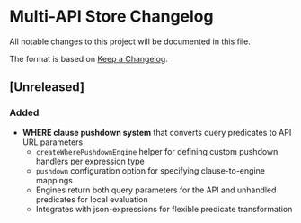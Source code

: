 # Multi-API Store Changelog

All notable changes to this project will be documented in this file.

The format is based on [Keep a Changelog](https://keepachangelog.com/en/1.0.0/).

## [Unreleased]

### Added

- **WHERE clause pushdown system** that converts query predicates to API URL parameters
  - `createWherePushdownEngine` helper for defining custom pushdown handlers per expression type
  - `pushdown` configuration option for specifying clause-to-engine mappings
  - Engines return both query parameters for the API and unhandled predicates for local evaluation
  - Integrates with json-expressions for flexible predicate transformation
